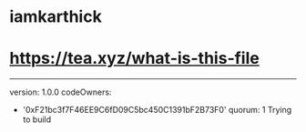 # iamkarthick
# https://tea.xyz/what-is-this-file
---
version: 1.0.0
codeOwners:
  - '0xF21bc3f7F46EE9C6fD09C5bc450C1391bF2B73F0'
quorum: 1
Trying to build
